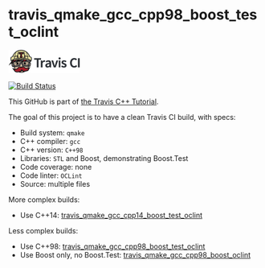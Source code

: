 # travis_qmake_gcc_cpp98_boost_test_oclint

[![Travis CI logo](TravisCI.png)](https://travis-ci.org)

[![Build Status](https://travis-ci.org/richelbilderbeek/travis_qmake_gcc_cpp98_boost_test_oclint.svg?branch=master)](https://travis-ci.org/richelbilderbeek/travis_qmake_gcc_cpp98_boost_test_oclint)

This GitHub is part of [the Travis C++ Tutorial](https://github.com/richelbilderbeek/travis_cpp_tutorial).

The goal of this project is to have a clean Travis CI build, with specs:
 * Build system: `qmake`
 * C++ compiler: `gcc`
 * C++ version: `C++98`
 * Libraries: `STL` and Boost, demonstrating Boost.Test
 * Code coverage: none
 * Code linter: `OCLint`
 * Source: multiple files

More complex builds:
 * Use C++14: [travis_qmake_gcc_cpp14_boost_test_oclint](https://www.github.com/richelbilderbeek/travis_qmake_gcc_cpp14_boost_test_oclint)

Less complex builds:
 * Use C++98: [travis_qmake_gcc_cpp98_boost_test_oclint](https://www.github.com/richelbilderbeek/travis_qmake_gcc_cpp98_boost_test_oclint)
 * Use Boost only, no Boost.Test: [travis_qmake_gcc_cpp98_boost_oclint](https://www.github.com/richelbilderbeek/travis_qmake_gcc_cpp98_boost_oclint)
